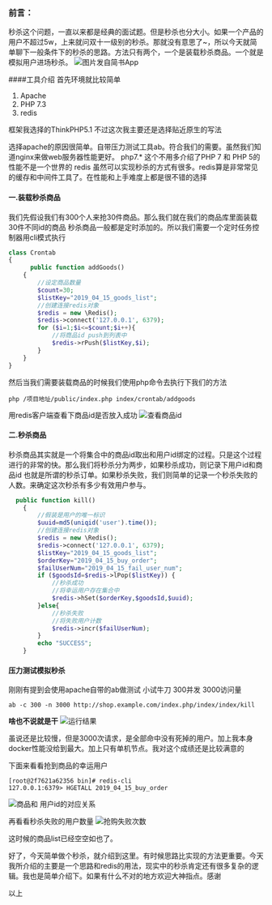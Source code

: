 ### 前言： 
秒杀这个问题，一直以来都是经典的面试题。但是秒杀也分大小。如果一个产品的用户不超过5w，上来就问双十一级别的秒杀。那就没有意思了~，所以今天就简单聊下一般条件下的秒杀的思路。方法只有两个，一个是装载秒杀商品。一个就是模拟用户进场秒杀。
![图片发自简书App](http://upload-images.jianshu.io/upload_images/6016628-2a2b0cda41f1136a.jpg)


####工具介绍
首先环境就比较简单 
1. Apache
2. PHP 7.3
3. redis

框架我选择的ThinkPHP5.1 不过这次我主要还是选择贴近原生的写法


选择apache的原因很简单。自带压力测试工具ab。符合我们的需要。虽然我们知道nginx来做web服务器性能更好。
php7.* 这个不用多介绍了PHP 7 和 PHP 5的性能不是一个世界的
redis 虽然可以实现秒杀的方式有很多。redis算是非常常见的缓存和中间件工具了。在性能和上手难度上都是很不错的选择

#### 一.装载秒杀商品
我们先假设我们有300个人来抢30件商品。那么我们就在我们的商品库里面装载30件不同id的商品
秒杀商品一般都是定时添加的。所以我们需要一个定时任务控制器用cli模式执行
```php
class Crontab
{
      public function addGoods()
    {
        //设定商品数量
        $count=30;
        $listKey="2019_04_15_goods_list";
        //创建连接redis对象
        $redis = new \Redis();
        $redis->connect('127.0.0.1', 6379);
        for ($i=1;$i<=$count;$i++){
            //将商品id push到列表中
            $redis->rPush($listKey,$i);
        }
    }
}
```

然后当我们需要装载商品的时候我们使用php命令去执行下我们的方法
```linux
php /项目地址/public/index.php index/crontab/addgoods
```
用redis客户端查看下商品id是否放入成功
![查看商品id](https://upload-images.jianshu.io/upload_images/6016628-ed382be484364488.png?imageMogr2/auto-orient/strip%7CimageView2/2/w/1240)



#### 二.秒杀商品
秒杀商品其实就是一个将集合中的商品id取出和用户id绑定的过程。只是这个过程进行的非常的快。那么我们将秒杀分为两步，如果秒杀成功，则记录下用户id和商品id 也就是所谓的秒杀订单。如果秒杀失败，我们则简单的记录一个秒杀失败的人数。来确定这次秒杀有多少有效用户参与。
```php
  public function kill()
    {
        //假装是用户的唯一标识
        $uuid=md5(uniqid('user').time());
        //创建连接redis对象
        $redis = new \Redis();
        $redis->connect('127.0.0.1', 6379);
        $listKey="2019_04_15_goods_list";
        $orderKey="2019_04_15_buy_order";
        $failUserNum="2019_04_15_fail_user_num";
        if ($goodsId=$redis->lPop($listKey)) {
            //秒杀成功
            //将幸运用户存在集合中
            $redis->hSet($orderKey,$goodsId,$uuid);
        }else{
            //秒杀失败
            //将失败用户计数
            $redis->incr($failUserNum);
        }
        echo "SUCCESS";
    }
```

#### 压力测试模拟秒杀
刚刚有提到会使用apache自带的ab做测试
小试牛刀 300并发 3000访问量
```linux
ab -c 300 -n 3000 http://shop.example.com/index.php/index/index/kill
```
**啥也不说就是干**
![运行结果](https://upload-images.jianshu.io/upload_images/6016628-dd3a7f0550be5ac9.png?imageMogr2/auto-orient/strip%7CimageView2/2/w/1240)


虽说还是比较慢，但是3000次请求，是全部命中没有死掉的用户。加上我本身docker性能没给到最大。加上只有单机节点。我对这个成绩还是比较满意的

下面来看看抢到商品的幸运用户
```linux
[root@2f7621a62356 bin]# redis-cli  
127.0.0.1:6379> HGETALL 2019_04_15_buy_order
```
![商品和 用户id的对应关系](https://upload-images.jianshu.io/upload_images/6016628-d1665b7634dbd30f.png?imageMogr2/auto-orient/strip%7CimageView2/2/w/1240)

再看看秒杀失败的用户数量
![抢购失败次数](https://upload-images.jianshu.io/upload_images/6016628-52acc461a33bc8a1.png?imageMogr2/auto-orient/strip%7CimageView2/2/w/1240)

这时候的商品list已经空空如也了。


好了，今天简单做个秒杀，就介绍到这里。有时候思路比实现的方法更重要。今天我所介绍的主要是一个思路和redis的用法，现实中的秒杀肯定还有很多复杂的逻辑。我也是简单介绍下。如果有什么不对的地方欢迎大神指点。感谢


以上





